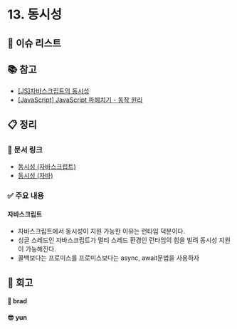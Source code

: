 # 13. 동시성

## :pushpin: 이슈 리스트

## :books: 참고

- [[JS]자바스크립트의 동시성](https://velog.io/@minn602/JS%EC%9E%90%EB%B0%94%EC%8A%A4%ED%81%AC%EB%A6%BD%ED%8A%B8%EC%9D%98-%EB%8F%99%EC%8B%9C%EC%84%B1)
- [[JavaScript] JavaScript 파헤치기 - 동작 원리](https://tristy.tistory.com/51)

## :clipboard: 정리

### :link: 문서 링크

- [동시성 (자바스크립트)](./brad_javascript.md)
- [동시성 (자바)](./heewhy_java.md)

### :white_check_mark: 주요 내용

#### 자바스크립트

- 자바스크립트에서 동시성이 지원 가능한 이유는 런타임 덕분이다.
- 싱글 스레드인 자바스크립트가 멀티 스레드 환경인 런타임의 힘을 빌려 동시성 지원이 가능해진다.
- 콜백보다는 프로미스를 프로미스보다는 async, await문법을 사용하자

## :pray: 회고

#### :bread: brad

#### :sunglasses: yun
